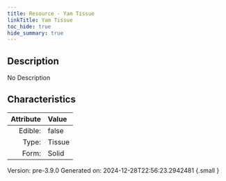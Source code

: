 ```yaml
---
title: Resource - Yam Tissue
linkTitle: Yam Tissue
toc_hide: true
hide_summary: true
---
```


## Description
No Description

## Characteristics

| Attribute      | Value |
|--------:|:------|
|Edible:|false|
|Type:|Tissue|
|Form:|Solid|
 



    

Version: pre-3.9.0 Generated on: 2024-12-28T22:56:23.2942481
{.small }
